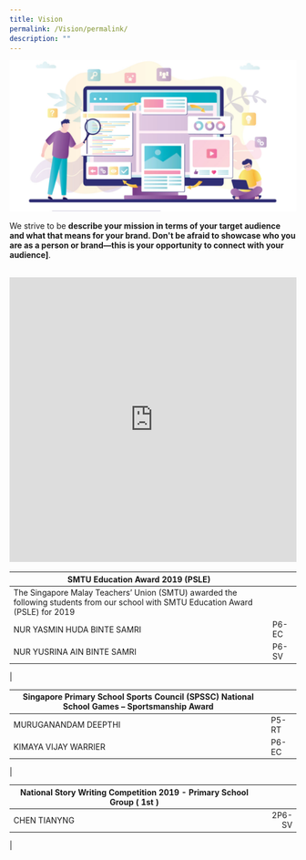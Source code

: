 ```yaml
---
title: Vision
permalink: /Vision/permalink/
description: ""
---
```

![](/images/about-us-page-examples-1-61fd8f9784626-sej-1520x800.jpg)

We strive to be **describe your mission in terms of your target audience and what that means for your brand. Don't be afraid to showcase who you are as a person or brand—this is your opportunity to connect with your audience\]**.

<br>

<iframe allow="encrypted-media" frameborder="0" scrolling="no" style="border:none;overflow:hidden;" height="500" width="100%" src="https://www.facebook.com/plugins/page.php?href=https%3A%2F%2Fwww.facebook.com%2Felis.singapore.page%2F&amp;tabs=timeline&amp;width=400&amp;height=500&amp;small_header=true&amp;adapt_container_width=true&amp;hide_cover=false&amp;show_facepile=false&amp;appId"></iframe>

| SMTU Education Award 2019 (PSLE) |  |
|---|---|
| The Singapore Malay Teachers’ Union (SMTU) awarded the following students from our school with SMTU Education Award (PSLE) for 2019 |  |
| NUR YASMIN HUDA BINTE SAMRI | P6-EC |
| NUR YUSRINA AIN BINTE SAMRI | P6-SV |
|

| Singapore Primary School Sports Council (SPSSC) National School Games – Sportsmanship Award |  |
|---|---|
| MURUGANANDAM DEEPTHI | P5-RT |
| KIMAYA VIJAY WARRIER | P6-EC |
|

| National Story Writing Competition 2019 - Primary School Group ( 1st ) |  |
|---|-:|
|CHEN TIANYNG | 2P6-SV |   
|
